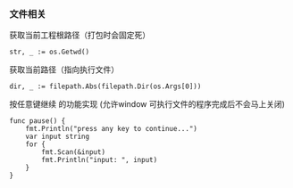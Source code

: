 ### 文件相关


获取当前工程根路径（打包时会固定死）
```golang
str, _ := os.Getwd()
```

获取当前路径（指向执行文件）
```golang
dir, _ := filepath.Abs(filepath.Dir(os.Args[0]))
```

按任意键继续 的功能实现 (允许window 可执行文件的程序完成后不会马上关闭)
```golang
func pause() {
	fmt.Println("press any key to continue...")
	var input string
	for {
		fmt.Scan(&input)
		fmt.Println("input: ", input)
	}
}
```

